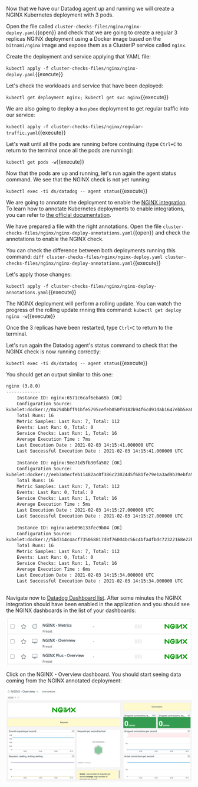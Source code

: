 Now that we have our Datadog agent up and running we will create a NGINX Kubernetes deployment with 3 pods.

Open the file called `cluster-checks-files/nginx/nginx-deploy.yaml`{{open}} and check that we are going to create a regular 3 replicas NGINX deployment using a Docker image based on the `bitnami/nginx` image and expose them as a ClusterIP service called `nginx`.

Create the deployment and service applying that YAML file:

`kubectl apply -f cluster-checks-files/nginx/nginx-deploy.yaml`{{execute}}

Let's check the workloads and service that have been deployed:

`kubectl get deployment nginx; kubectl get svc nginx`{{execute}}

We are also going to deploy a `busybox` deployment to get regular traffic into our service:

`kubectl apply -f cluster-checks-files/nginx/regular-traffic.yaml`{{execute}}

Let's wait until all the pods are running before continuing (type `Ctrl+C` to return to the terminal once all the pods are running):

`kubectl get pods -w`{{execute}}

Now that the pods are up and running, let's run again the agent status command. We see that the NGINX check is not yet running:

`kubectl exec -ti ds/datadog -- agent status`{{execute}}

We are going to annotate the deployment to enable the [NGINX integration](https://docs.datadoghq.com/integrations/nginx/?tab=host). To learn how to annotate Kubernetes deployments to enable integrations, you can refer to [the official documentation](https://docs.datadoghq.com/agent/kubernetes/integrations/?tab=kubernetes).

We have prepared a file with the right annotations. Open the file `cluster-checks-files/nginx/nginx-deploy-annotations.yaml`{{open}} and check the annotations to enable the NGINX check.

You can check the difference between both deployments running this command: `diff cluster-checks-files/nginx/nginx-deploy.yaml cluster-checks-files/nginx/nginx-deploy-annotations.yaml`{{execute}}

Let's apply those changes:

`kubectl apply -f cluster-checks-files/nginx/nginx-deploy-annotations.yaml`{{execute}}

The NGINX deployment will perform a rolling update. You can watch the progress of the rolling update rnning this command: `kubectl get deploy nginx -w`{{execute}}

Once the 3 replicas have been restarted, type `Ctrl+C` to return to the terminal.

Let's run again the Datadog agent's status command to check that the NGINX check is now running correctly:

`kubectl exec -ti ds/datadog -- agent status`{{execute}}

You should get an output similar to this one:

```
nginx (3.8.0)
-------------
    Instance ID: nginx:6571c6caf6eba65b [OK]
    Configuration Source: kubelet:docker://0a294bbff91bfe5795cefeb050f9182b94f6cd91dab1647ebb5ea806e2e00aaf
    Total Runs: 16
    Metric Samples: Last Run: 7, Total: 112
    Events: Last Run: 0, Total: 0
    Service Checks: Last Run: 1, Total: 16
    Average Execution Time : 7ms
    Last Execution Date : 2021-02-03 14:15:41.000000 UTC
    Last Successful Execution Date : 2021-02-03 14:15:41.000000 UTC
    
    Instance ID: nginx:9ee71d5fb30fa502 [OK]
    Configuration Source: kubelet:docker://eeb3a0ecfeb11482ac0f386c23024d5f681fe79e1a3ad9b39ebfa5c59a775577
    Total Runs: 16
    Metric Samples: Last Run: 7, Total: 112
    Events: Last Run: 0, Total: 0
    Service Checks: Last Run: 1, Total: 16
    Average Execution Time : 5ms
    Last Execution Date : 2021-02-03 14:15:27.000000 UTC
    Last Successful Execution Date : 2021-02-03 14:15:27.000000 UTC
    
    Instance ID: nginx:aeb096133fec9b04 [OK]
    Configuration Source: kubelet:docker://5bd314c4acf735068817d8f760d4bc56c4bfa4fbdc72322168e22bea7f43f2fd
    Total Runs: 16
    Metric Samples: Last Run: 7, Total: 112
    Events: Last Run: 0, Total: 0
    Service Checks: Last Run: 1, Total: 16
    Average Execution Time : 6ms
    Last Execution Date : 2021-02-03 14:15:34.000000 UTC
    Last Successful Execution Date : 2021-02-03 14:15:34.000000 UTC
    
```

Navigate now to [Datadog Dashboard list](https://app.datadoghq.com/dashboard/lists). After some minutes the NGINX integration should have been enabled in the application and you should see the NGINX dashboards in the list of your dashboards:

![Screenshot of NGINX Dashboards](./assets/nginx_dashboard_list.png)

Click on the NGINX - Overview dashboard. You should start seeing data coming from the NGINX annotated deployment:

![Screenshot of NGINX Overview Dashboard](./assets/nginx_overview.png)
